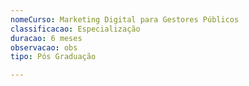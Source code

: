 ```yaml
---
nomeCurso: Marketing Digital para Gestores Públicos
classificacao: Especialização
duracao: 6 meses
observacao: obs
tipo: Pós Graduação

---
```



